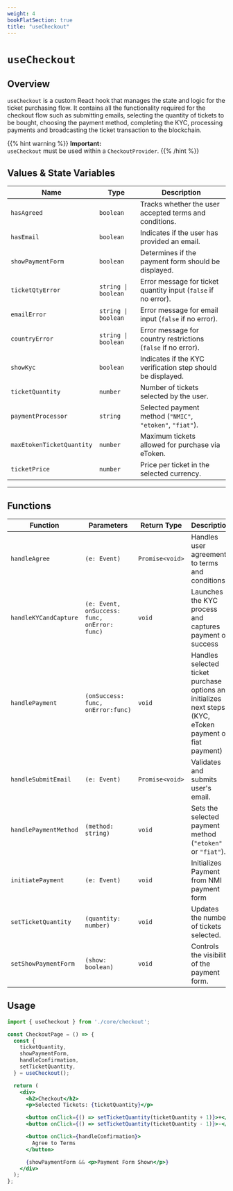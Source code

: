 ```yaml
---
weight: 4
bookFlatSection: true
title: "useCheckout"
---
```


# `useCheckout`

## Overview

`useCheckout` is a custom React hook that manages the state and logic for the ticket purchasing flow. It contains all the functionality required for the checkout flow such as submitting emails, selecting the quantity of tickets to be bought, choosing the payment method, completing the KYC, processing payments and broadcasting the ticket transaction to the blockchain.

{{% hint warning %}}
**Important:**  
`useCheckout` must be used within a `CheckoutProvider`.
{{% /hint %}}

## Values & State Variables

| Name                         | Type                            | Description |
|------------------------------|--------------------------------|-------------|
| `hasAgreed`                  | `boolean`                      | Tracks whether the user accepted terms and conditions. |
| `hasEmail`                   | `boolean`                      | Indicates if the user has provided an email. |
| `showPaymentForm`            | `boolean`                      | Determines if the payment form should be displayed. |
| `ticketQtyError`             | `string \| boolean`            | Error message for ticket quantity input (`false` if no error). |
| `emailError`                 | `string \| boolean`            | Error message for email input (`false` if no error). |
| `countryError`               | `string \| boolean`            | Error message for country restrictions (`false` if no error). |
| `showKyc`                    | `boolean`                      | Indicates if the KYC verification step should be displayed. |
| `ticketQuantity`             | `number`                       | Number of tickets selected by the user. |
| `paymentProcessor`           | `string`                       | Selected payment method (`"NMIC"`, `"etoken"`, `"fiat"`). |
| `maxEtokenTicketQuantity`    | `number`                       | Maximum tickets allowed for purchase via eToken. |
| `ticketPrice`                | `number`                       | Price per ticket in the selected currency. |

---

## Functions

| Function                     | Parameters                     | Return Type        | Description |
|------------------------------|--------------------------------|--------------------|-------------|
| `handleAgree`                | `(e: Event)`                   | `Promise<void>`    | Handles user agreement to terms and conditions. |
| `handleKYCandCapture`                  | `(e: Event, onSuccess: func, onError: func)`                   | `void`    | Launches the KYC process and captures payment on success  |
| `handlePayment`         | `(onSuccess: func, onError:func)`                           | `void`    | Handles selected ticket purchase options and initializes next steps (KYC, eToken payment or fiat payment) |
| `handleSubmitEmail`          | `(e: Event)`                   | `Promise<void>`    | Validates and submits user's email. |
| `handlePaymentMethod`        | `(method: string)`             | `void`             | Sets the selected payment method (`"etoken"` or `"fiat"`). |
| `initiatePayment`        | `(e: Event)`             | `void`             | Initializes Payment from NMI payment form |
| `setTicketQuantity`          | `(quantity: number)`           | `void`             | Updates the number of tickets selected. |
| `setShowPaymentForm`         | `(show: boolean)`              | `void`             | Controls the visibility of the payment form. |

## Usage

```jsx
import { useCheckout } from './core/checkout';

const CheckoutPage = () => {
  const {
    ticketQuantity,
    showPaymentForm,
    handleConfirmation,
    setTicketQuantity,
  } = useCheckout();

  return (
    <div>
      <h2>Checkout</h2>
      <p>Selected Tickets: {ticketQuantity}</p>

      <button onClick={() => setTicketQuantity(ticketQuantity + 1)}>+</button>
      <button onClick={() => setTicketQuantity(ticketQuantity - 1)}>-</button>

      <button onClick={handleConfirmation}>
        Agree to Terms
      </button>

      {showPaymentForm && <p>Payment Form Shown</p>}
    </div>
  );
};
```